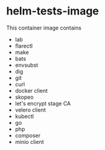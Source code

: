 # helm-tests-image

This container image contains

- lab
- flarectl
- make
- bats
- envsubst
- dig
- git
- curl
- docker client
- skopeo
- let's encrypt stage CA
- velero client
- kubectl
- go
- php
- composer
- minio client
